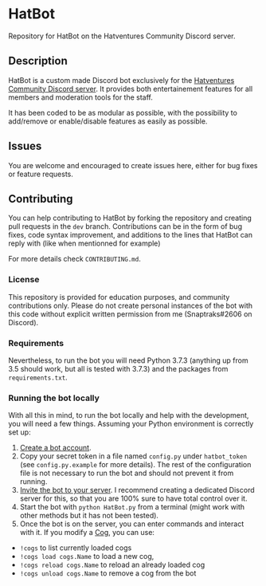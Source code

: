 # HatBot
Repository for HatBot on the Hatventures Community Discord server.

## Description
HatBot is a custom made Discord bot exclusively for the [Hatventures Community Discord server](https://discord.gg/ByXm745). It provides both entertainement features for all members and moderation tools for the staff.

It has been coded to be as modular as possible, with the possibility to add/remove or enable/disable features as easily as possible.

## Issues
You are welcome and encouraged to create issues here, either for bug fixes or feature requests.

## Contributing
You can help contributing to HatBot by forking the repository and creating pull requests in the `dev` branch. Contributions can be in the form of bug fixes, code syntax improvement, and additions to the lines that HatBot can reply with (like when mentionned for example)

For more details check `CONTRIBUTING.md`.

### License
This repository is provided for education purposes, and community contributions only. Please do not create personal instances of the bot with this code without explicit written permission from me (Snaptraks#2606 on Discord).

### Requirements
Nevertheless, to run the bot you will need Python 3.7.3 (anything up from 3.5 should work, but all is tested with 3.7.3) and the packages from `requirements.txt`.

### Running the bot locally
With all this in mind, to run the bot locally and help with the development, you will need a few things. Assuming your Python environment is correctly set up:

1. [Create a bot account](https://discordpy.readthedocs.io/en/latest/discord.html#creating-a-bot-account).
2. Copy your secret token in a file named `config.py` under `hatbot_token` (see `config.py.example` for more details). The rest of the configuration file is not necessary to run the bot and should not prevent it from running.
3. [Invite the bot to your server](https://discordpy.readthedocs.io/en/latest/discord.html#inviting-your-bot). I recommend creating a dedicated Discord server for this, so that you are 100% sure to have total control over it.
4. Start the bot with `python HatBot.py` from a terminal (might work with other methods but it has not been tested).
5. Once the bot is on the server, you can enter commands and interact with it. If you modify a [Cog](https://discordpy.readthedocs.io/en/latest/ext/commands/cogs.html), you can use:
 * ```!cogs``` to list currently loaded cogs
 * ```!cogs load cogs.Name``` to load a new cog,
 * ```!cogs reload cogs.Name``` to reload an already loaded cog
 * ```!cogs unload cogs.Name``` to remove a cog from the bot
